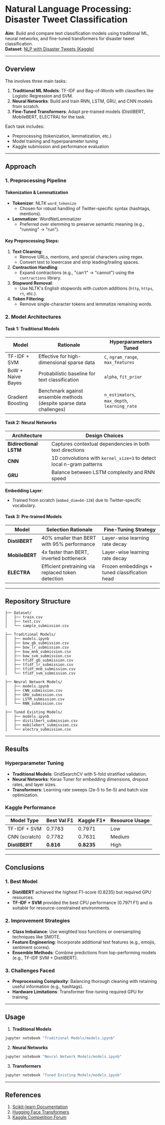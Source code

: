 # Natural Language Processing: Disaster Tweet Classification

**Aim**: Build and compare text classification models using traditional ML, neural networks, and fine-tuned transformers for disaster tweet classification.  
**Dataset**: [NLP with Disaster Tweets (Kaggle)](https://www.kaggle.com/competitions/nlp-getting-started)  

---

## Overview
The involves three main tasks:  
1. **Traditional ML Models**: TF-IDF and Bag-of-Words with classifiers like Logistic Regression and SVM.  
2. **Neural Networks**: Build and train RNN, LSTM, GRU, and CNN models from scratch.  
3. **Fine-Tuned Transformers**: Adapt pre-trained models (DistilBERT, MobileBERT, ELECTRA) for the task.  

Each task includes:  
- Preprocessing (tokenization, lemmatization, etc.)  
- Model training and hyperparameter tuning  
- Kaggle submission and performance evaluation  

---

## Approach

### 1. Preprocessing Pipeline
#### Tokenization & Lemmatization
- **Tokenizer**: NLTK `word_tokenize`  
  - Chosen for robust handling of Twitter-specific syntax (hashtags, mentions).  
- **Lemmatizer**: WordNetLemmatizer  
  - Preferred over stemming to preserve semantic meaning (e.g., "running" → "run").  

#### Key Preprocessing Steps:
1. **Text Cleaning**:  
   - Remove URLs, mentions, and special characters using regex.  
   - Convert text to lowercase and strip leading/trailing spaces.  
2. **Contraction Handling**:  
   - Expand contractions (e.g., "can't" → "cannot") using the `contractions` library.  
3. **Stopword Removal**:  
   - Use NLTK's English stopwords with custom additions (`http`, `https`, `rt`, etc.).  
4. **Token Filtering**:  
   - Remove single-character tokens and lemmatize remaining words.  

### 2. Model Architectures
#### Task 1: Traditional Models
| Model              | Rationale                                                                 | Hyperparameters Tuned                     |
|--------------------|---------------------------------------------------------------------------|-------------------------------------------|
| TF-IDF + SVM       | Effective for high-dimensional sparse data                                | `C`, `ngram_range`, `max_features`       |
| BoW + Naive Bayes  | Probabilistic baseline for text classification                            | `alpha`, `fit_prior`                     |
| Gradient Boosting  | Benchmark against ensemble methods (despite sparse data challenges)       | `n_estimators`, `max_depth`, `learning_rate` |

#### Task 2: Neural Networks
| Architecture       | Design Choices                                                                 |  
|--------------------|-------------------------------------------------------------------------------|  
| **Bidirectional LSTM** | Captures contextual dependencies in both text directions                     |  
| **CNN**            | 1D convolutions with `kernel_size=3` to detect local n-gram patterns          |  
| **GRU**            | Balance between LSTM complexity and RNN speed                                |  

**Embedding Layer**:  
- Trained from scratch (`embed_dim=64-128`) due to Twitter-specific vocabulary.  

#### Task 3: Pre-trained Models
| Model       | Selection Rationale                                  | Fine-Tuning Strategy                     |  
|-------------|------------------------------------------------------|------------------------------------------|  
| **DistilBERT** | 40% smaller than BERT with 95% performance          | Layer-wise learning rate decay           |  
| **MobileBERT** | 4x faster than BERT, inverted bottleneck            | Layer-wise learning rate decay           |  
| **ELECTRA**    | Efficient pretraining via replaced token detection   | Frozen embeddings + tuned classification head |  

---

## Repository Structure
```
├── Dataset/  
│   ├── train.csv                
│   ├── test.csv                 
│   └── sample_submission.csv  

├── Traditional Models/  
│   ├── models.ipynb            
│   ├── bow_gb_submission.csv    
│   ├── bow_lr_submission.csv   
│   ├── bow_mnb_submission.csv 
│   ├── bow_svm_submission.csv  
│   ├── tfidf_gb_submission.csv  
│   ├── tfidf_lr_submission.csv
│   ├── tfidf_mnb_submission.csv 
│   └── tfidf_svm_submission.csv 

├── Neural Network Models/  
│   ├── models.ipynb           
│   ├── CNN_submission.csv     
│   ├── GRU_submission.csv      
│   ├── LSTM_submission.csv    
│   └── RNN_submission.csv      

├── Tuned Existing Models/  
│   ├── models.ipynb             
│   ├── distilbert_submission.csv 
│   ├── mobilebert_submission.csv   
│   └── electra_submission.csv      
```

---

## Results
### Hyperparameter Tuning
- **Traditional Models**: GridSearchCV with 5-fold stratified validation.  
- **Neural Networks**: Keras Tuner for embedding dimensions, dropout rates, and layer sizes.  
- **Transformers**: Learning rate sweeps (2e-5 to 5e-5) and batch size optimization.  

### Kaggle Performance
| Model Type         | Best Val F1 | Kaggle F1* | Resource Usage |  
|--------------------|-------------|------------|----------------|  
| TF-IDF + SVM       | 0.7783       | 0.7971      | Low           |  
| CNN (scratch)      | 0.7782       | 0.7631     | Medium          |  
| **DistilBERT**     | **0.816**   | **0.8235**  | High          |  

---

## Conclusions
### 1. Best Model
- **DistilBERT** achieved the highest F1-score (0.8235) but required GPU resources.  
- **TF-IDF + SVM** provided the best CPU performance (0.7971 F1) and is suitable for resource-constrained environments.  

### 2. Improvement Strategies
- **Class Imbalance**: Use weighted loss functions or oversampling techniques like SMOTE.  
- **Feature Engineering**: Incorporate additional text features (e.g., emojis, sentiment scores).  
- **Ensemble Methods**: Combine predictions from top-performing models (e.g., TF-IDF SVM + DistilBERT).  

### 3. Challenges Faced
- **Preprocessing Complexity**: Balancing thorough cleaning with retaining useful information (e.g., hashtags).  
- **Hardware Limitations**: Transformer fine-tuning required GPU for training.  

---

## Usage
1. **Traditional Models**  
```bash
jupyter notebook "Traditional Models/models.ipynb"
```

2. **Neural Networks**  
```bash
jupyter notebook "Neural Network Models/models.ipynb"
```

3. **Transformers**  
```bash
jupyter notebook "Tuned Existing Models/models.ipynb"
```

---

## References
1. [Scikit-learn Documentation](https://scikit-learn.org/stable/)  
2. [Hugging Face Transformers](https://huggingface.co/docs/transformers/)  
3. [Kaggle Competition Forum](https://www.kaggle.com/competitions/nlp-getting-started/discussion)  
